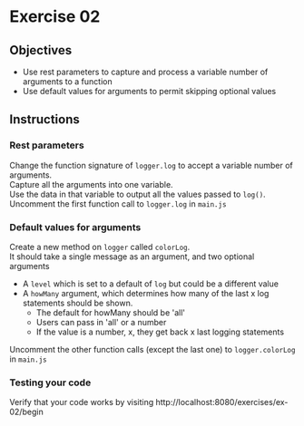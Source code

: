 # Exercise 02

## Objectives
* Use rest parameters to capture and process a variable number of arguments to a function
* Use default values for arguments to permit skipping optional values

## Instructions

### Rest parameters

Change the function signature of `logger.log` to accept a variable number of arguments.  
Capture all the arguments into one variable.  
Use the data in that variable to output all the values passed to `log()`.  
Uncomment the first function call to `logger.log` in `main.js`

### Default values for arguments

Create a new method on `logger` called `colorLog`.  
It should take a single message as an argument, and two optional arguments
* A `level` which is set to a default of `log` but could be a different value  
* A `howMany` argument, which determines how many of the last x log statements should be shown. 
  * The default for howMany should be 'all'
  * Users can pass in 'all' or a number
  * If the value is a number, x, they get back x last logging statements  
  
Uncomment the other function calls (except the last one) to `logger.colorLog` 
in `main.js`

### Testing your code

Verify that your code works by visiting http://localhost:8080/exercises/ex-02/begin
  
  